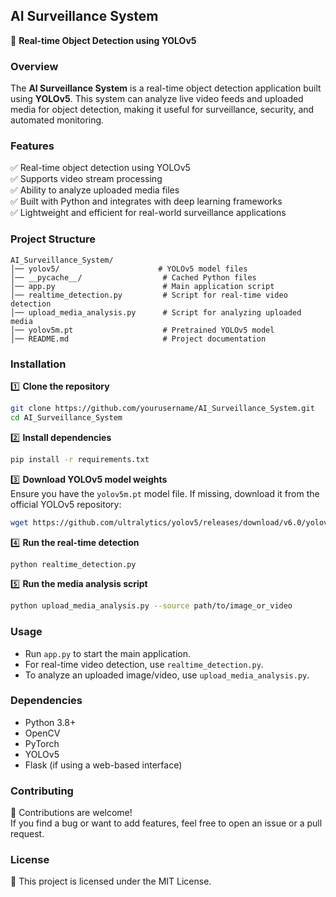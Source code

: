 ## **AI Surveillance System**
🚀 **Real-time Object Detection using YOLOv5**

### **Overview**
The **AI Surveillance System** is a real-time object detection application built using **YOLOv5**. This system can analyze live video feeds and uploaded media for object detection, making it useful for surveillance, security, and automated monitoring.

### **Features**
✅ Real-time object detection using YOLOv5  
✅ Supports video stream processing  
✅ Ability to analyze uploaded media files  
✅ Built with Python and integrates with deep learning frameworks  
✅ Lightweight and efficient for real-world surveillance applications  

### **Project Structure**
```
AI_Surveillance_System/
│── yolov5/                      # YOLOv5 model files
│── __pycache__/                  # Cached Python files
│── app.py                        # Main application script
│── realtime_detection.py         # Script for real-time video detection
│── upload_media_analysis.py      # Script for analyzing uploaded media
│── yolov5m.pt                    # Pretrained YOLOv5 model
│── README.md                     # Project documentation
```

### **Installation**
1️⃣ **Clone the repository**
```bash
git clone https://github.com/yourusername/AI_Surveillance_System.git
cd AI_Surveillance_System
```

2️⃣ **Install dependencies**
```bash
pip install -r requirements.txt
```

3️⃣ **Download YOLOv5 model weights**  
Ensure you have the `yolov5m.pt` model file. If missing, download it from the official YOLOv5 repository:
```bash
wget https://github.com/ultralytics/yolov5/releases/download/v6.0/yolov5m.pt
```

4️⃣ **Run the real-time detection**
```bash
python realtime_detection.py
```

5️⃣ **Run the media analysis script**
```bash
python upload_media_analysis.py --source path/to/image_or_video
```

### **Usage**
- Run `app.py` to start the main application.
- For real-time video detection, use `realtime_detection.py`.
- To analyze an uploaded image/video, use `upload_media_analysis.py`.

### **Dependencies**
- Python 3.8+
- OpenCV
- PyTorch
- YOLOv5
- Flask (if using a web-based interface)

### **Contributing**
🚀 Contributions are welcome!  
If you find a bug or want to add features, feel free to open an issue or a pull request.

### **License**
📜 This project is licensed under the MIT License.


